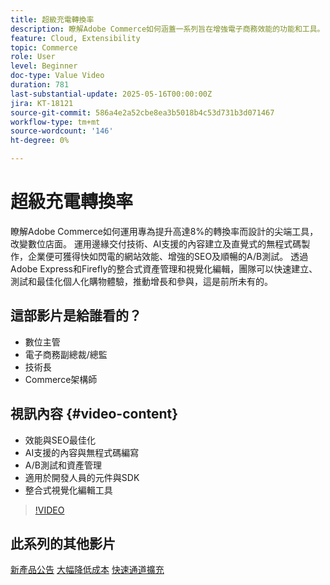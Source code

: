 ```yaml
---
title: 超級充電轉換率
description: 瞭解Adobe Commerce如何涵蓋一系列旨在增強電子商務效能的功能和工具。
feature: Cloud, Extensibility
topic: Commerce
role: User
level: Beginner
doc-type: Value Video
duration: 781
last-substantial-update: 2025-05-16T00:00:00Z
jira: KT-18121
source-git-commit: 586a4e2a52cbe8ea3b5018b4c53d731b3d071467
workflow-type: tm+mt
source-wordcount: '146'
ht-degree: 0%

---
```



# 超級充電轉換率

瞭解Adobe Commerce如何運用專為提升高達8%的轉換率而設計的尖端工具，改變數位店面。 運用邊緣交付技術、AI支援的內容建立及直覺式的無程式碼製作，企業便可獲得快如閃電的網站效能、增強的SEO及順暢的A/B測試。 透過Adobe Express和Firefly的整合式資產管理和視覺化編輯，團隊可以快速建立、測試和最佳化個人化購物體驗，推動增長和參與，這是前所未有的。

## 這部影片是給誰看的？

* 數位主管
* 電子商務副總裁/總監
* 技術長
* Commerce架構師

## 視訊內容 {#video-content}

* 效能與SEO最佳化
* AI支援的內容與無程式碼編寫
* A/B測試和資產管理
* 適用於開發人員的元件與SDK
* 整合式視覺化編輯工具

>[!VIDEO](https://video.tv.adobe.com/v/3458517/?learn=on&enablevpops)

## 此系列的其他影片

[新產品公告](./new-product-announcements.md)
[大幅降低成本](./drastically-cut-costs.md)
[快速通道擴充](fast-track-expansion.md)
